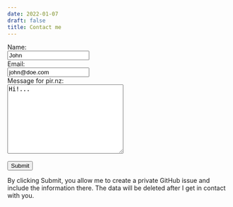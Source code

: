 ```yaml
---
date: 2022-01-07
draft: false
title: Contact me
---
```


<form action="/please/can-i?origin=form" method="post" enctype="multipart/form-data">
  <label for="name">Name:</label><br>
  <input type="text" id="name" name="name" value="John"><br>
  <label for="email">Email:</label><br>
  <input type="email" id="email" name="email" value="john@doe.com"><br>
  <label for="reason">Message for pir.nz:</label><br>
  <textarea name="reason" id="reason" rows="10" cols="30">Hi!...</textarea>
    <br> <br>
  <input type="submit" value="Submit">
  <p>By clicking Submit, you allow me to create a private GitHub issue and include the information there. The data will be deleted after I get in contact with you.</p>
</form> 